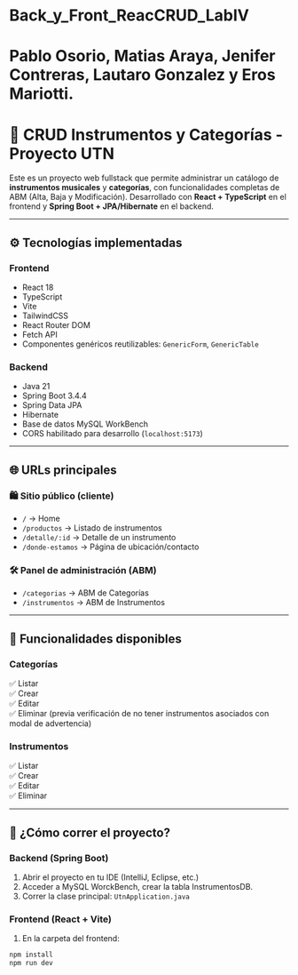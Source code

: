 # Back_y_Front_ReacCRUD_LabIV

# Pablo Osorio, Matias Araya, Jenifer Contreras, Lautaro Gonzalez y Eros Mariotti.

# 🎸 CRUD Instrumentos y Categorías - Proyecto UTN

Este es un proyecto web fullstack que permite administrar un catálogo de **instrumentos musicales** y **categorías**, con funcionalidades completas de ABM (Alta, Baja y Modificación). Desarrollado con **React + TypeScript** en el frontend y **Spring Boot + JPA/Hibernate** en el backend.

---

## ⚙️ Tecnologías implementadas

### Frontend
- React 18
- TypeScript
- Vite
- TailwindCSS
- React Router DOM
- Fetch API
- Componentes genéricos reutilizables: `GenericForm`, `GenericTable`

### Backend
- Java 21
- Spring Boot 3.4.4
- Spring Data JPA
- Hibernate
- Base de datos MySQL WorkBench
- CORS habilitado para desarrollo (`localhost:5173`)


---

## 🌐 URLs principales

### 🛍️ Sitio público (cliente)
- `/` → Home
- `/productos` → Listado de instrumentos
- `/detalle/:id` → Detalle de un instrumento
- `/donde-estamos` → Página de ubicación/contacto

### 🛠️ Panel de administración (ABM)
- `/categorias` → ABM de Categorías
- `/instrumentos` → ABM de Instrumentos

---

## 🔄 Funcionalidades disponibles

### Categorías
✅ Listar  
✅ Crear  
✅ Editar  
✅ Eliminar (previa verificación de no tener instrumentos asociados con modal de advertencia)  

### Instrumentos
✅ Listar  
✅ Crear  
✅ Editar  
✅ Eliminar  

---

## 🚀 ¿Cómo correr el proyecto?

### Backend (Spring Boot)
1. Abrir el proyecto en tu IDE (IntelliJ, Eclipse, etc.)
2. Acceder a MySQL WorckBench, crear la tabla InstrumentosDB.
3. Correr la clase principal: `UtnApplication.java`


### Frontend (React + Vite)
1. En la carpeta del frontend:
```bash
npm install
npm run dev




 
